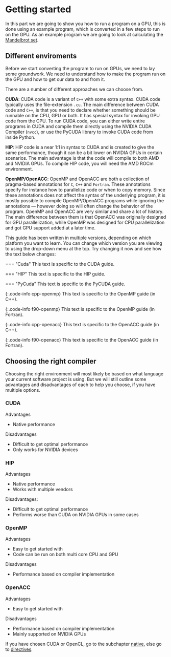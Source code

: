 Getting started
===============

In this part we are going to show you how to run a program on a GPU, this is done using an example program, which is converted in a few steps to run on the GPU. As an example program we are going to look at calculating the [Mandelbrot set](https://en.wikipedia.org/wiki/Mandelbrot_set).

Different enviroments
---------------------
Before we start converting the program to run on GPUs, we need to lay some groundwork. We need to understand how to make the program run on the GPU and how to get our data to and from it.

There are a number of different approaches we can choose from.

**CUDA**: CUDA code is a variant of `C++` with some extra syntax. CUDA code typically uses the file-extension `.cu`. The main difference between CUDA code and `C++`, is that you need to declare whether something should be runnable on the CPU, GPU or both. It has special syntax for invoking GPU code from the CPU. To run CUDA code, you can either write entire programs in CUDA and compile them directly using the NVIDIA CUDA Compiler (`nvcc`), or use the PyCUDA library to invoke CUDA code from inside Python.

**HIP**: HIP code is a near 1:1 in syntax to CUDA and is created to give the same performance, though it can be a bit lower on NVIDIA GPUs in certain scenarios. The main advantage is that the code will compile to both AMD and NVIDIA GPUs. To compile HIP code, you will need the AMD ROCm environment.

**OpenMP/OpenACC**: OpenMP and OpenACC are both a collection of pragma-based annotations for `C`, `C++` and `Fortran`. These annotations specify for instance how to parallelize code or when to copy memory. Since these annotations does not affect the syntax of the underlying program, it is mostly possible to compile OpenMP/OpenACC programs while ignoring the annotations ­— however doing so will often change the behavior of the program. OpenMP and OpenACC are very similar and share a lot of history. The main difference between them is that OpenACC was originally designed for GPU parallelization, while OpenMP was designed for CPU parallelization and got GPU support added at a later time.


This guide has been written in multiple versions, depending on which platform you want to learn. You can change which version you are viewing to using the drop-down menu at the top. Try changing it now and see how the text below changes:

=== "Cuda"
    This text is specific to the CUDA guide.

=== "HIP"
    This text is specific to the HIP guide.

=== "PyCuda"
    This text is specific to the PyCUDA guide.

{:.code-info cpp-openmp}
This text is specific to the OpenMP guide (in C++).

{:.code-info f90-openmp}
This text is specific to the OpenMP guide (in Fortran).

{:.code-info cpp-openacc}
This text is specific to the OpenACC guide (in C++).

{:.code-info f90-openacc}
This text is specific to the OpenACC guide (in Fortran).

Choosing the right compiler
---------------------------
Choosing the right environment will most likely be based on what language your
current software project is using. But we will still outline some advantages and
disadvantages of each to help you choose, if you have multiple options.

### CUDA
Advantages
- Native performance

Disadvantages
- Difficult to get optimal performance
- Only works for NVIDIA devices

### HIP
Advantages
- Native performance
- Works with multiple vendors

Disadvantages:
- Difficult to get optimal performance
- Performs worse than CUDA on NVIDIA GPUs in some cases

### OpenMP
Advantages
- Easy to get started with
- Code can be run on both multi core CPU and GPU

Disadvantages
- Performance based on compiler implementation

### OpenACC
Advantages
- Easy to get started with

Disadvantages
- Performance based on compiler implementation
- Mainly supported on NVIDIA GPUs

If you have chosen CUDA or OpenCL, go to the subchapter [native](./native.md),
else go to [directives](./directives.md).
